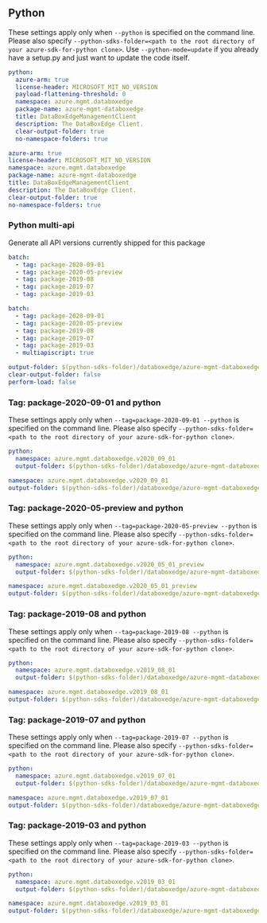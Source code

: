 ## Python

These settings apply only when `--python` is specified on the command line.
Please also specify `--python-sdks-folder=<path to the root directory of your azure-sdk-for-python clone>`.
Use `--python-mode=update` if you already have a setup.py and just want to update the code itself.

``` yaml $(python) && !$(track2)
python:
  azure-arm: true
  license-header: MICROSOFT_MIT_NO_VERSION
  payload-flattening-threshold: 0
  namespace: azure.mgmt.databoxedge
  package-name: azure-mgmt-databoxedge
  title: DataBoxEdgeManagementClient
  description: The DataBoxEdge Client.
  clear-output-folder: true
  no-namespace-folders: true
```
``` yaml $(python) && $(track2)
azure-arm: true
license-header: MICROSOFT_MIT_NO_VERSION
namespace: azure.mgmt.databoxedge
package-name: azure-mgmt-databoxedge
title: DataBoxEdgeManagementClient
description: The DataBoxEdge Client.
clear-output-folder: true
no-namespace-folders: true
```

### Python multi-api

Generate all API versions currently shipped for this package

```yaml $(python) && $(multiapi) && !$(track2)
batch:
  - tag: package-2020-09-01
  - tag: package-2020-05-preview
  - tag: package-2019-08
  - tag: package-2019-07
  - tag: package-2019-03
```
```yaml $(python) && $(multiapi) && $(track2)
batch:
  - tag: package-2020-09-01
  - tag: package-2020-05-preview
  - tag: package-2019-08
  - tag: package-2019-07
  - tag: package-2019-03
  - multiapiscript: true
```

``` yaml $(multiapiscript)
output-folder: $(python-sdks-folder)/databoxedge/azure-mgmt-databoxedge/azure/mgmt/databoxedge/
clear-output-folder: false
perform-load: false
```

### Tag: package-2020-09-01 and python

These settings apply only when `--tag=package-2020-09-01 --python` is specified on the command line.
Please also specify `--python-sdks-folder=<path to the root directory of your azure-sdk-for-python clone>`.

``` yaml $(tag) == 'package-2020-09-01' && $(python) & !$(track2)
python:
  namespace: azure.mgmt.databoxedge.v2020_09_01
  output-folder: $(python-sdks-folder)/databoxedge/azure-mgmt-databoxedge/azure/mgmt/databoxedge/v2020_09_01
```
``` yaml $(tag) == 'package-2020-09-01' && $(python) && $(track2)
namespace: azure.mgmt.databoxedge.v2020_09_01
output-folder: $(python-sdks-folder)/databoxedge/azure-mgmt-databoxedge/azure/mgmt/databoxedge/v2020_09_01
```

### Tag: package-2020-05-preview and python

These settings apply only when `--tag=package-2020-05-preview --python` is specified on the command line.
Please also specify `--python-sdks-folder=<path to the root directory of your azure-sdk-for-python clone>`.

``` yaml $(tag) == 'package-2020-05-preview' && $(python) & !$(track2)
python:
  namespace: azure.mgmt.databoxedge.v2020_05_01_preview
  output-folder: $(python-sdks-folder)/databoxedge/azure-mgmt-databoxedge/azure/mgmt/databoxedge/v2020_05_01_preview
```
``` yaml $(tag) == 'package-2020-05-preview' && $(python) && $(track2)
namespace: azure.mgmt.databoxedge.v2020_05_01_preview
output-folder: $(python-sdks-folder)/databoxedge/azure-mgmt-databoxedge/azure/mgmt/databoxedge/v2020_05_01_preview
```

### Tag: package-2019-08 and python

These settings apply only when `--tag=package-2019-08 --python` is specified on the command line.
Please also specify `--python-sdks-folder=<path to the root directory of your azure-sdk-for-python clone>`.

``` yaml $(tag) == 'package-2019-08' && $(python) && !$(track2)
python:
  namespace: azure.mgmt.databoxedge.v2019_08_01
  output-folder: $(python-sdks-folder)/databoxedge/azure-mgmt-databoxedge/azure/mgmt/databoxedge/v2019_08_01
```
``` yaml $(tag) == 'package-2019-08' && $(python) && $(track2)
namespace: azure.mgmt.databoxedge.v2019_08_01
output-folder: $(python-sdks-folder)/databoxedge/azure-mgmt-databoxedge/azure/mgmt/databoxedge/v2019_08_01
```

### Tag: package-2019-07 and python

These settings apply only when `--tag=package-2019-07 --python` is specified on the command line.
Please also specify `--python-sdks-folder=<path to the root directory of your azure-sdk-for-python clone>`.

``` yaml $(tag) == 'package-2019-07' && $(python) && !$(track2)
python:
  namespace: azure.mgmt.databoxedge.v2019_07_01
  output-folder: $(python-sdks-folder)/databoxedge/azure-mgmt-databoxedge/azure/mgmt/databoxedge/v2019_07_01
```
``` yaml $(tag) == 'package-2019-07' && $(python) && $(track2)
namespace: azure.mgmt.databoxedge.v2019_07_01
output-folder: $(python-sdks-folder)/databoxedge/azure-mgmt-databoxedge/azure/mgmt/databoxedge/v2019_07_01
```

### Tag: package-2019-03 and python

These settings apply only when `--tag=package-2019-03 --python` is specified on the command line.
Please also specify `--python-sdks-folder=<path to the root directory of your azure-sdk-for-python clone>`.

``` yaml $(tag) == 'package-2019-03' && $(python) && !$(track2)
python:
  namespace: azure.mgmt.databoxedge.v2019_03_01
  output-folder: $(python-sdks-folder)/databoxedge/azure-mgmt-databoxedge/azure/mgmt/databoxedge/v2019_03_01
```
``` yaml $(tag) == 'package-2019-03' && $(python) && $(track2)
namespace: azure.mgmt.databoxedge.v2019_03_01
output-folder: $(python-sdks-folder)/databoxedge/azure-mgmt-databoxedge/azure/mgmt/databoxedge/v2019_03_01
```
